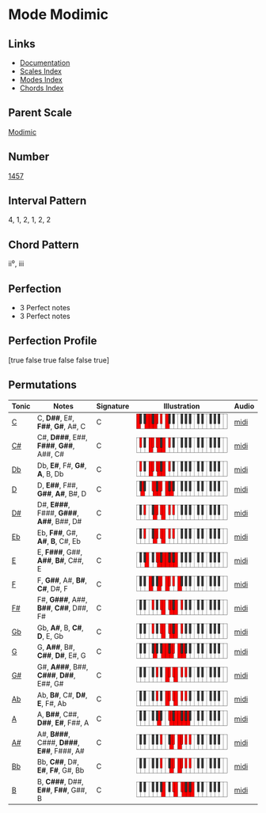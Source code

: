 # Mode Modimic

## Links

- [Documentation](index.md)
- [Scales Index](Scales.md)
- [Modes Index](Modes.md)
- [Chords Index](Chords.md)

## Parent Scale

[Modimic](ScaleModimic.md)

## Number

[1457](https://ianring.com/musictheory/scales/1457)

## Interval Pattern

4, 1, 2, 1, 2, 2

## Chord Pattern

ii⁰, iii

## Perfection

- 3 Perfect notes
- 3 Perfect notes

## Perfection Profile

[true false true false false true]

## Permutations

| Tonic | Notes | Signature | Illustration | Audio |
|-------|-------|-----------|--------------|-------|
| [C](ModeCNaturalModimic.md) | C, **D##**, E#, **F##**, **G#**, A#, C | C | ![CNaturalModimic](ModeCNaturalModimic.png) | [midi](https://github.com/edipermadi/music/blob/main/docs/ModeCNaturalModimic.mid?raw=true) |
| [C#](ModeCSharpModimic.md) | C#, **D###**, E##, **F###**, **G##**, A##, C# | C | ![CSharpModimic](ModeCSharpModimic.png) | [midi](https://github.com/edipermadi/music/blob/main/docs/ModeCSharpModimic.mid?raw=true) |
| [Db](ModeDFlatModimic.md) | Db, **E#**, F#, **G#**, **A**, B, Db | C | ![DFlatModimic](ModeDFlatModimic.png) | [midi](https://github.com/edipermadi/music/blob/main/docs/ModeDFlatModimic.mid?raw=true) |
| [D](ModeDNaturalModimic.md) | D, **E##**, F##, **G##**, **A#**, B#, D | C | ![DNaturalModimic](ModeDNaturalModimic.png) | [midi](https://github.com/edipermadi/music/blob/main/docs/ModeDNaturalModimic.mid?raw=true) |
| [D#](ModeDSharpModimic.md) | D#, **E###**, F###, **G###**, **A##**, B##, D# | C | ![DSharpModimic](ModeDSharpModimic.png) | [midi](https://github.com/edipermadi/music/blob/main/docs/ModeDSharpModimic.mid?raw=true) |
| [Eb](ModeEFlatModimic.md) | Eb, **F##**, G#, **A#**, **B**, C#, Eb | C | ![EFlatModimic](ModeEFlatModimic.png) | [midi](https://github.com/edipermadi/music/blob/main/docs/ModeEFlatModimic.mid?raw=true) |
| [E](ModeENaturalModimic.md) | E, **F###**, G##, **A##**, **B#**, C##, E | C | ![ENaturalModimic](ModeENaturalModimic.png) | [midi](https://github.com/edipermadi/music/blob/main/docs/ModeENaturalModimic.mid?raw=true) |
| [F](ModeFNaturalModimic.md) | F, **G##**, A#, **B#**, **C#**, D#, F | C | ![FNaturalModimic](ModeFNaturalModimic.png) | [midi](https://github.com/edipermadi/music/blob/main/docs/ModeFNaturalModimic.mid?raw=true) |
| [F#](ModeFSharpModimic.md) | F#, **G###**, A##, **B##**, **C##**, D##, F# | C | ![FSharpModimic](ModeFSharpModimic.png) | [midi](https://github.com/edipermadi/music/blob/main/docs/ModeFSharpModimic.mid?raw=true) |
| [Gb](ModeGFlatModimic.md) | Gb, **A#**, B, **C#**, **D**, E, Gb | C | ![GFlatModimic](ModeGFlatModimic.png) | [midi](https://github.com/edipermadi/music/blob/main/docs/ModeGFlatModimic.mid?raw=true) |
| [G](ModeGNaturalModimic.md) | G, **A##**, B#, **C##**, **D#**, E#, G | C | ![GNaturalModimic](ModeGNaturalModimic.png) | [midi](https://github.com/edipermadi/music/blob/main/docs/ModeGNaturalModimic.mid?raw=true) |
| [G#](ModeGSharpModimic.md) | G#, **A###**, B##, **C###**, **D##**, E##, G# | C | ![GSharpModimic](ModeGSharpModimic.png) | [midi](https://github.com/edipermadi/music/blob/main/docs/ModeGSharpModimic.mid?raw=true) |
| [Ab](ModeAFlatModimic.md) | Ab, **B#**, C#, **D#**, **E**, F#, Ab | C | ![AFlatModimic](ModeAFlatModimic.png) | [midi](https://github.com/edipermadi/music/blob/main/docs/ModeAFlatModimic.mid?raw=true) |
| [A](ModeANaturalModimic.md) | A, **B##**, C##, **D##**, **E#**, F##, A | C | ![ANaturalModimic](ModeANaturalModimic.png) | [midi](https://github.com/edipermadi/music/blob/main/docs/ModeANaturalModimic.mid?raw=true) |
| [A#](ModeASharpModimic.md) | A#, **B###**, C###, **D###**, **E##**, F###, A# | C | ![ASharpModimic](ModeASharpModimic.png) | [midi](https://github.com/edipermadi/music/blob/main/docs/ModeASharpModimic.mid?raw=true) |
| [Bb](ModeBFlatModimic.md) | Bb, **C##**, D#, **E#**, **F#**, G#, Bb | C | ![BFlatModimic](ModeBFlatModimic.png) | [midi](https://github.com/edipermadi/music/blob/main/docs/ModeBFlatModimic.mid?raw=true) |
| [B](ModeBNaturalModimic.md) | B, **C###**, D##, **E##**, **F##**, G##, B | C | ![BNaturalModimic](ModeBNaturalModimic.png) | [midi](https://github.com/edipermadi/music/blob/main/docs/ModeBNaturalModimic.mid?raw=true) |
